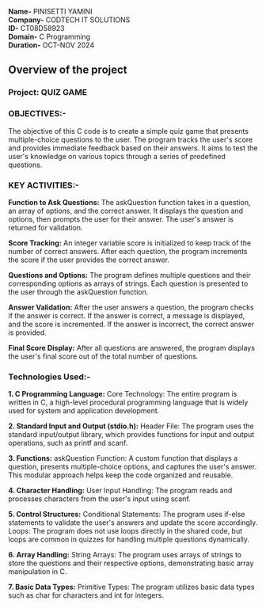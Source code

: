 **Name-** PINISETTI YAMINI           
**Company-** CODTECH IT SOLUTIONS     
**ID-** CT08D58923              
**Domain-** C Programming              
**Duration-** OCT-NOV 2024     

## Overview of the project

### Project: QUIZ GAME

### OBJECTIVES:-
The objective of this C code is to create a simple quiz game that presents multiple-choice questions to the user. The program tracks the user's score and provides immediate feedback based on their answers. It aims to test the user's knowledge on various topics through a series of predefined questions.

### KEY ACTIVITIES:-
**Function to Ask Questions:**
The askQuestion function takes in a question, an array of options, and the correct answer.
It displays the question and options, then prompts the user for their answer.
The user's answer is returned for validation.

**Score Tracking:**
An integer variable score is initialized to keep track of the number of correct answers.
After each question, the program increments the score if the user provides the correct answer.

**Questions and Options:**
The program defines multiple questions and their corresponding options as arrays of strings.
Each question is presented to the user through the askQuestion function.

**Answer Validation:**
After the user answers a question, the program checks if the answer is correct.
If the answer is correct, a message is displayed, and the score is incremented.
If the answer is incorrect, the correct answer is provided.

**Final Score Display:**
After all questions are answered, the program displays the user's final score out of the total number of questions.

### Technologies Used:-


**1. C Programming Language:**
Core Technology: The entire program is written in C, a high-level procedural programming language that is widely used for system and application development.

**2. Standard Input and Output (stdio.h):**
Header File: The program uses the standard input/output library, which provides functions for input and output operations, such as printf and scanf.

**3. Functions:**
askQuestion Function: A custom function that displays a question, presents multiple-choice options, and captures the user's answer. This modular approach helps keep the code organized and reusable.

**4. Character Handling:**
User Input Handling: The program reads and processes characters from the user's input using scanf.

**5. Control Structures:**
Conditional Statements: The program uses if-else statements to validate the user's answers and update the score accordingly.
Loops: The program does not use loops directly in the shared code, but loops are common in quizzes for handling multiple questions dynamically.

**6. Array Handling:**
String Arrays: The program uses arrays of strings to store the questions and their respective options, demonstrating basic array manipulation in C.

**7. Basic Data Types:**
Primitive Types: The program utilizes basic data types such as char for characters and int for integers.
